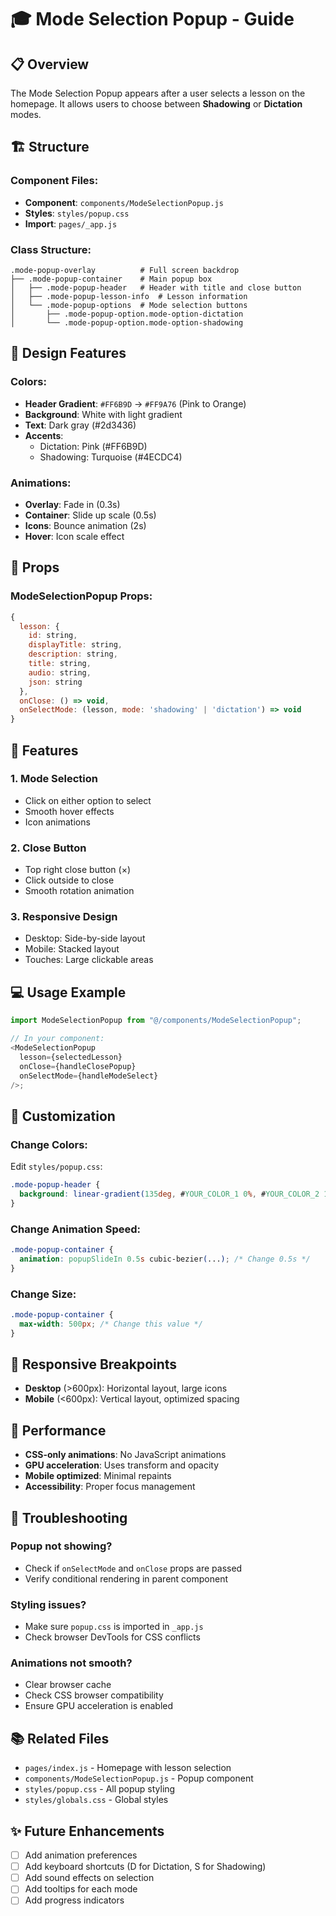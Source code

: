 # 🎓 Mode Selection Popup - Guide

## 📋 Overview

The Mode Selection Popup appears after a user selects a lesson on the homepage. It allows users to choose between **Shadowing** or **Dictation** modes.

## 🏗️ Structure

### Component Files:

- **Component**: `components/ModeSelectionPopup.js`
- **Styles**: `styles/popup.css`
- **Import**: `pages/_app.js`

### Class Structure:

```
.mode-popup-overlay          # Full screen backdrop
├── .mode-popup-container    # Main popup box
│   ├── .mode-popup-header   # Header with title and close button
│   ├── .mode-popup-lesson-info  # Lesson information
│   └── .mode-popup-options  # Mode selection buttons
│       ├── .mode-popup-option.mode-option-dictation
│       └── .mode-popup-option.mode-option-shadowing
```

## 🎨 Design Features

### Colors:

- **Header Gradient**: `#FF6B9D` → `#FF9A76` (Pink to Orange)
- **Background**: White with light gradient
- **Text**: Dark gray (#2d3436)
- **Accents**:
  - Dictation: Pink (#FF6B9D)
  - Shadowing: Turquoise (#4ECDC4)

### Animations:

- **Overlay**: Fade in (0.3s)
- **Container**: Slide up scale (0.5s)
- **Icons**: Bounce animation (2s)
- **Hover**: Icon scale effect

## 🔧 Props

### ModeSelectionPopup Props:

```javascript
{
  lesson: {
    id: string,
    displayTitle: string,
    description: string,
    title: string,
    audio: string,
    json: string
  },
  onClose: () => void,
  onSelectMode: (lesson, mode: 'shadowing' | 'dictation') => void
}
```

## 🎯 Features

### 1. **Mode Selection**

- Click on either option to select
- Smooth hover effects
- Icon animations

### 2. **Close Button**

- Top right close button (×)
- Click outside to close
- Smooth rotation animation

### 3. **Responsive Design**

- Desktop: Side-by-side layout
- Mobile: Stacked layout
- Touches: Large clickable areas

## 💻 Usage Example

```javascript
import ModeSelectionPopup from "@/components/ModeSelectionPopup";

// In your component:
<ModeSelectionPopup
  lesson={selectedLesson}
  onClose={handleClosePopup}
  onSelectMode={handleModeSelect}
/>;
```

## 🎨 Customization

### Change Colors:

Edit `styles/popup.css`:

```css
.mode-popup-header {
  background: linear-gradient(135deg, #YOUR_COLOR_1 0%, #YOUR_COLOR_2 100%);
}
```

### Change Animation Speed:

```css
.mode-popup-container {
  animation: popupSlideIn 0.5s cubic-bezier(...); /* Change 0.5s */
}
```

### Change Size:

```css
.mode-popup-container {
  max-width: 500px; /* Change this value */
}
```

## 📱 Responsive Breakpoints

- **Desktop** (>600px): Horizontal layout, large icons
- **Mobile** (<600px): Vertical layout, optimized spacing

## 🚀 Performance

- **CSS-only animations**: No JavaScript animations
- **GPU acceleration**: Uses transform and opacity
- **Mobile optimized**: Minimal repaints
- **Accessibility**: Proper focus management

## 🐛 Troubleshooting

### Popup not showing?

- Check if `onSelectMode` and `onClose` props are passed
- Verify conditional rendering in parent component

### Styling issues?

- Make sure `popup.css` is imported in `_app.js`
- Check browser DevTools for CSS conflicts

### Animations not smooth?

- Clear browser cache
- Check CSS browser compatibility
- Ensure GPU acceleration is enabled

## 📚 Related Files

- `pages/index.js` - Homepage with lesson selection
- `components/ModeSelectionPopup.js` - Popup component
- `styles/popup.css` - All popup styling
- `styles/globals.css` - Global styles

## ✨ Future Enhancements

- [ ] Add animation preferences
- [ ] Add keyboard shortcuts (D for Dictation, S for Shadowing)
- [ ] Add sound effects on selection
- [ ] Add tooltips for each mode
- [ ] Add progress indicators

